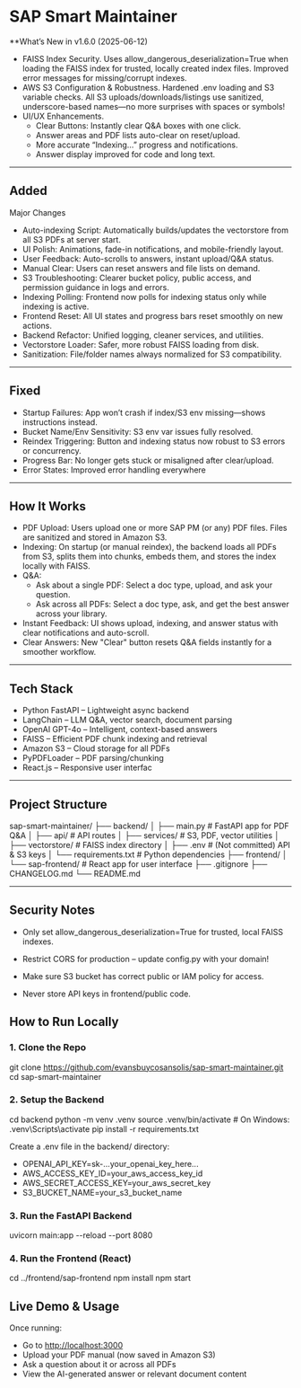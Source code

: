 # SAP Smart Maintainer

**What’s New in v1.6.0 (2025-06-12)

- FAISS Index Security. Uses allow_dangerous_deserialization=True when loading the FAISS index for trusted, locally created index files. Improved error messages for missing/corrupt indexes.
- AWS S3 Configuration & Robustness. Hardened .env loading and S3 variable checks. All S3 uploads/downloads/listings use sanitized, underscore-based names—no more surprises with spaces or symbols!
- UI/UX Enhancements.
  - Clear Buttons: Instantly clear Q&A boxes with one click.
  - Answer areas and PDF lists auto-clear on reset/upload.
  - More accurate “Indexing…” progress and notifications.
  - Answer display improved for code and long text.

---

## Added

Major Changes

- Auto-indexing Script: Automatically builds/updates the vectorstore from all S3 PDFs at server start.
- UI Polish: Animations, fade-in notifications, and mobile-friendly layout.
- User Feedback: Auto-scrolls to answers, instant upload/Q&A status.
- Manual Clear: Users can reset answers and file lists on demand.
- S3 Troubleshooting: Clearer bucket policy, public access, and permission guidance in logs and errors.
- Indexing Polling: Frontend now polls for indexing status only while indexing is active.
- Frontend Reset: All UI states and progress bars reset smoothly on new actions.
- Backend Refactor: Unified logging, cleaner services, and utilities.
- Vectorstore Loader: Safer, more robust FAISS loading from disk.
- Sanitization: File/folder names always normalized for S3 compatibility.

---

## Fixed

- Startup Failures: App won’t crash if index/S3 env missing—shows instructions instead.
- Bucket Name/Env Sensitivity: S3 env var issues fully resolved.
- Reindex Triggering: Button and indexing status now robust to S3 errors or concurrency.
- Progress Bar: No longer gets stuck or misaligned after clear/upload.
- Error States: Improved error handling everywhere

---

## How It Works

- PDF Upload: Users upload one or more SAP PM (or any) PDF files. Files are sanitized and stored in Amazon S3.
- Indexing: On startup (or manual reindex), the backend loads all PDFs from S3, splits them into chunks, embeds them, and stores the index locally with FAISS.
- Q&A:
  - Ask about a single PDF: Select a doc type, upload, and ask your question.
  - Ask across all PDFs: Select a doc type, ask, and get the best answer across your library.
- Instant Feedback: UI shows upload, indexing, and answer status with clear notifications and auto-scroll.
- Clear Answers: New "Clear" button resets Q&A fields instantly for a smoother workflow.

---

## Tech Stack

- Python FastAPI – Lightweight async backend
- LangChain – LLM Q&A, vector search, document parsing
- OpenAI GPT-4o – Intelligent, context-based answers
- FAISS – Efficient PDF chunk indexing and retrieval
- Amazon S3 – Cloud storage for all PDFs
- PyPDFLoader – PDF parsing/chunking
- React.js – Responsive user interfac

---

## Project Structure

sap-smart-maintainer/
├── backend/
│   ├── main.py             # FastAPI app for PDF Q&A
│   ├── api/                # API routes
│   ├── services/           # S3, PDF, vector utilities
│   ├── vectorstore/        # FAISS index directory
│   ├── .env                # (Not committed) API & S3 keys
│   └── requirements.txt    # Python dependencies
├── frontend/
│   └── sap-frontend/       # React app for user interface
├── .gitignore
├── CHANGELOG.md
└── README.md

---

## Security Notes

- Only set allow_dangerous_deserialization=True for trusted, local FAISS indexes.

- Restrict CORS for production – update config.py with your domain!

- Make sure S3 bucket has correct public or IAM policy for access.

- Never store API keys in frontend/public code.

## How to Run Locally

### 1. Clone the Repo

git clone <https://github.com/evansbuycosansolis/sap-smart-maintainer.git>
cd sap-smart-maintainer

### 2. Setup the Backend

cd backend
python -m venv .venv
source .venv/bin/activate      # On Windows: .venv\Scripts\activate
pip install -r requirements.txt

Create a .env file in the backend/ directory:

- OPENAI_API_KEY=sk-...your_openai_key_here...
- AWS_ACCESS_KEY_ID=your_aws_access_key_id
- AWS_SECRET_ACCESS_KEY=your_aws_secret_key
- S3_BUCKET_NAME=your_s3_bucket_name

### 3. Run the FastAPI Backend

uvicorn main:app --reload --port 8080

### 4. Run the Frontend (React)

cd ../frontend/sap-frontend
npm install
npm start

## Live Demo & Usage

Once running:

- Go to <http://localhost:3000>
- Upload your PDF manual (now saved in Amazon S3)
- Ask a question about it or across all PDFs
- View the AI-generated answer or relevant document content
